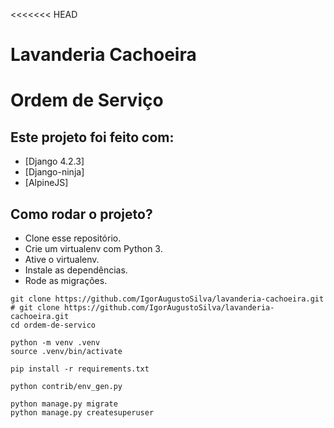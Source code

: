 <<<<<<< HEAD
# Lavanderia Cachoeira
# Ordem de Serviço

## Este projeto foi feito com:

* [Django 4.2.3]
* [Django-ninja]
* [AlpineJS]

## Como rodar o projeto?

* Clone esse repositório.
* Crie um virtualenv com Python 3.
* Ative o virtualenv.
* Instale as dependências.
* Rode as migrações.

```
git clone https://github.com/IgorAugustoSilva/lavanderia-cachoeira.git
# git clone https://github.com/IgorAugustoSilva/lavanderia-cachoeira.git
cd ordem-de-servico

python -m venv .venv
source .venv/bin/activate

pip install -r requirements.txt

python contrib/env_gen.py

python manage.py migrate
python manage.py createsuperuser
```

